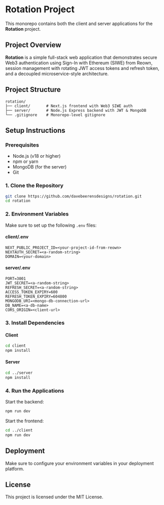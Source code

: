 # Rotation Project

This monorepo contains both the client and server applications for the **Rotation** project.

## Project Overview

**Rotation** is a simple full-stack web application that demonstrates secure Web3 authentication using Sign-In with
Ethereum (SIWE) from Reown, session management with rotating JWT access tokens and refresh token, and a decoupled
microservice-style architecture.

## Project Structure

```
rotation/
├── client/       # Next.js frontend with Web3 SIWE auth
├── server/       # Node.js Express backend with JWT & MongoDB
└── .gitignore    # Monorepo-level gitignore
```

## Setup Instructions

### Prerequisites

- Node.js (v18 or higher)
- npm or yarn
- MongoDB (for the server)
- Git

### 1. Clone the Repository

```bash
git clone https://github.com/davebeerensdesigns/rotation.git
cd rotation
```

### 2. Environment Variables

Make sure to set up the following `.env` files:

#### client/.env

```
NEXT_PUBLIC_PROJECT_ID=<your-project-id-from-reown>
NEXTAUTH_SECRET=<a-random-string>
DOMAIN=<your-domain>
```

#### server/.env

```
PORT=3001
JWT_SECRET=<a-random-string>
REFRESH_SECRET=<a-random-string>
ACCESS_TOKEN_EXPIRY=600
REFRESH_TOKEN_EXPIRY=604800
MONGODB_URI=<mongo-db-connection-url>
DB_NAME=<a-db-name>
CORS_ORIGIN=<client-url>
```

### 3. Install Dependencies

#### Client

```bash
cd client
npm install
```

#### Server

```bash
cd ../server
npm install
```

### 4. Run the Applications

Start the backend:

```bash
npm run dev
```

Start the frontend:

```bash
cd ../client
npm run dev
```

## Deployment

Make sure to configure your environment variables in your deployment platform.

## License

This project is licensed under the MIT License.
